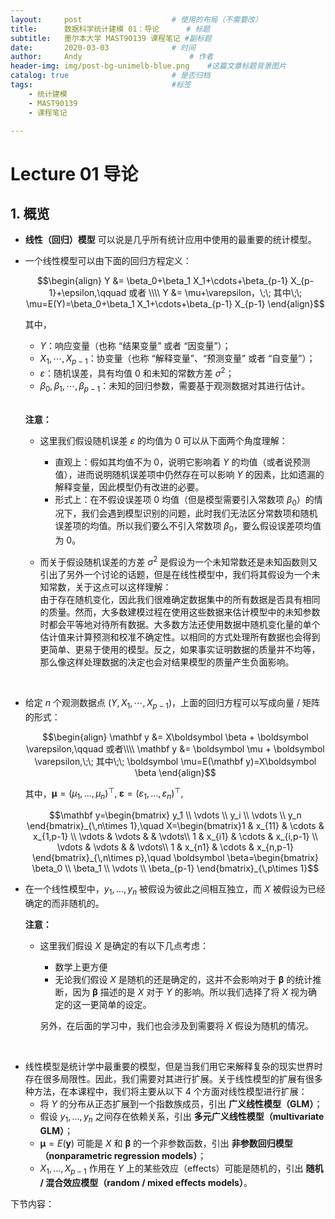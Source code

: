 ```yaml
---
layout:     post   				    # 使用的布局（不需要改）
title:      数据科学统计建模 01：导论   	# 标题 
subtitle:   墨尔本大学 MAST90139 课程笔记 #副标题
date:       2020-03-03 				# 时间
author:     Andy 						# 作者
header-img: img/post-bg-unimelb-blue.png 	#这篇文章标题背景图片
catalog: true 						# 是否归档
tags:								#标签
    - 统计建模
    - MAST90139
    - 课程笔记

---
```


<!-- 数学公式 -->
<script src="https://cdn.mathjax.org/mathjax/latest/MathJax.js?config=TeX-AMS-MML_HTMLorMML" type="text/javascript"></script>
<script type="text/x-mathjax-config">
  MathJax.Hub.Config({
    tex2jax: {
      skipTags: ['script', 'noscript', 'style', 'textarea', 'pre'],
      inlineMath: [['$','$']]
    }
  });
</script>

# Lecture 01 导论
## 1. 概览
* **线性（回归）模型** 可以说是几乎所有统计应用中使用的最重要的统计模型。
* 一个线性模型可以由下面的回归方程定义：

  $$\begin{align}
  Y &= \beta_0+\beta_1 X_1+\cdots+\beta_{p-1} X_{p-1}+\epsilon,\qquad 或者 \\\\
  Y &= \mu+\varepsilon，\;\; 其中\;\; \mu=E(Y)=\beta_0+\beta_1 X_1+\cdots+\beta_{p-1} X_{p-1}
  \end{align}$$

  其中，
  * $Y$：响应变量（也称 “结果变量” 或者 “因变量”）；
  * $X_1,\cdots,X_{p-1}$：协变量（也称 “解释变量”、“预测变量” 或者 “自变量”）；
  * $\varepsilon$：随机误差，具有均值 $0$ 和未知的常数方差 $\sigma^2$；
  * $\beta_0,\beta_1,\cdots,\beta_{p-1}$：未知的回归参数，需要基于观测数据对其进行估计。  
  
  <br>

  **注意：**  
  * 这里我们假设随机误差 $\varepsilon$ 的均值为 $0$ 可以从下面两个角度理解：  
    * 直观上：假如其均值不为 $0$，说明它影响着 $Y$ 的均值（或者说预测值），进而说明随机误差项中仍然存在可以影响 $Y$ 的因素，比如遗漏的解释变量，因此模型仍有改进的必要。  
    * 形式上：在不假设误差项 $0$ 均值（但是模型需要引入常数项 $\beta_0$）的情况下，我们会遇到模型识别的问题，此时我们无法区分常数项和随机误差项的均值。所以我们要么不引入常数项 $\beta_0$，要么假设误差项均值为 $0$。
  
  * 而关于假设随机误差的方差 $\sigma^2$ 是假设为一个未知常数还是未知函数则又引出了另外一个讨论的话题，但是在线性模型中，我们将其假设为一个未知常数，关于这点可以这样理解：  
    由于存在随机变化，因此我们很难确定数据集中的所有数据是否具有相同的质量。然而，大多数建模过程在使用这些数据来估计模型中的未知参数时都会平等地对待所有数据。大多数方法还使用数据中随机变化量的单个估计值来计算预测和校准不确定性。以相同的方式处理所有数据也会得到更简单、更易于使用的模型。反之，如果事实证明数据的质量并不均等，那么像这样处理数据的决定也会对结果模型的质量产生负面影响。
  
<br>  

* 给定 $n$ 个观测数据点 $(Y,X_1,\cdots,X_{p-1})$，上面的回归方程可以写成向量 / 矩阵的形式：
  
  $$\begin{align}
  \mathbf y &= X\boldsymbol \beta + \boldsymbol \varepsilon,\qquad 或者\\\\
  \mathbf y &= \boldsymbol \mu + \boldsymbol \varepsilon,\;\; 其中\;\; \boldsymbol \mu=E(\mathbf y)=X\boldsymbol \beta
  \end{align}$$

  其中，$\boldsymbol \mu=(\mu_1,\dots,\mu_n)^{\top},\;\boldsymbol \varepsilon=(\varepsilon_1,\dots,\varepsilon_n)^{\top},$

  $$\mathbf y=\begin{bmatrix} y_1 \\ \vdots \\ y_i \\ \vdots \\ y_n \end{bmatrix}_{\,n\times 1},\quad X=\begin{bmatrix}1 & x_{11} & \cdots & x_{1,p-1} \\ \vdots & \vdots &  & \vdots\\ 1 & x_{i1} & \cdots & x_{i,p-1} \\ \vdots & \vdots &  & \vdots\\ 1 & x_{n1} & \cdots & x_{n,p-1} \end{bmatrix}_{\,n\times p},\quad \boldsymbol \beta=\begin{bmatrix} \beta_0 \\ \beta_1  \\ \vdots \\ \beta_{p-1} \end{bmatrix}_{\,p\times 1}$$

* 在一个线性模型中，$y_1,\dots,y_n$ 被假设为彼此之间相互独立，而 $X$ 被假设为已经确定的而非随机的。

  **注意：**
  * 这里我们假设 $X$ 是确定的有以下几点考虑：
    * 数学上更方便
    * 无论我们假设 $X$ 是随机的还是确定的，这并不会影响对于 $\boldsymbol \beta$ 的统计推断，因为 $\boldsymbol \beta$ 描述的是 $X$ 对于 $Y$ 的影响。所以我们选择了将 $X$ 视为确定的这一更简单的设定。  

    另外，在后面的学习中，我们也会涉及到需要将 $X$ 假设为随机的情况。

<br>  

* 线性模型是统计学中最重要的模型，但是当我们用它来解释复杂的现实世界时存在很多局限性。因此，我们需要对其进行扩展。关于线性模型的扩展有很多种方法，在本课程中，我们将主要从以下 4 个方面对线性模型进行扩展：
  * 将 $Y$ 的分布从正态扩展到一个指数族成员，引出 **广义线性模型（GLM）**；
  * 假设 $y_1,\dots,y_n$ 之间存在依赖关系，引出 **多元广义线性模型（multivariate GLM）**；
  * $\boldsymbol \mu=E(\mathbf y)$ 可能是 $X$ 和 $\boldsymbol \beta$ 的一个非参数函数，引出 **非参数回归模型（nonparametric regression models）**；
  * $X_1,\dots,X_{p-1}$ 作用在 $Y$ 上的某些效应（effects）可能是随机的，引出 **随机 / 混合效应模型（random / mixed eﬀects models）**。


下节内容：


